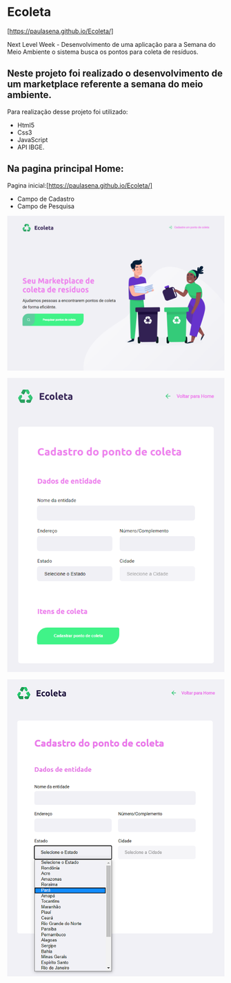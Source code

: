 # Ecoleta
[https://paulasena.github.io/Ecoleta/]

Next Level Week - Desenvolvimento de uma aplicação para a Semana do Meio Ambiente o sistema busca os pontos para coleta de resíduos.  

## Neste projeto foi realizado o desenvolvimento de um marketplace referente a semana do meio ambiente.

 Para realização desse projeto foi utilizado:

  - Html5  <br>
  - Css3 <br>
  - JavaScript <br>
  - API IBGE.


## Na pagina principal Home:

Pagina inicial:[https://paulasena.github.io/Ecoleta/]

- Campo de Cadastro 
- Campo de Pesquisa

![Primeira tela](https://raw.githubusercontent.com/PaulaSena/Ecoleta/master/imgportfolio/Eco1.1.png "Home")


![Primeira tela](https://raw.githubusercontent.com/PaulaSena/Ecoleta/master/imgportfolio/Eco2.0.png "Home")


![Primeira tela](https://raw.githubusercontent.com/PaulaSena/Ecoleta/master/imgportfolio/Eco2.1.png "Home")

